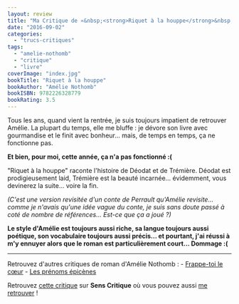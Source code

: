 ```yaml
---
layout: review
title: "Ma Critique de «&nbsp;<strong>Riquet à la houppe</strong>&nbsp;» d'<em>Amélie Nothomb</em>"
date: "2016-09-02"
categories: 
  - "trucs-critiques"
tags: 
  - "amelie-nothomb"
  - "critique"
  - "livre"
coverImage: "index.jpg"
bookTitle: "Riquet à la houppe"
bookAuthor: "Amélie Nothomb"
bookISBN: 9782226328779  
bookRating: 3.5
---
```


Tous les ans, quand vient la rentrée, je suis toujours impatient de retrouver Amélie. La plupart du temps, elle me bluffe : je dévore son livre avec gourmandise et le finit avec bonheur... mais, de temps en temps, ça ne fonctionne pas.

**Et bien, pour moi, cette année, ça n'a pas fonctionné :(**

"Riquet à la houppe" raconte l'histoire de Déodat et de Trémière. Déodat est prodigieusement laid, Trémière est la beauté incarnée... évidemment, vous devinerez la suite... voire la fin.

_(C'est une version revisitée d'un conte de Perrault qu'Amélie revisite... comme je n'avais qu'une idée vague du conte, je suis sans doute passé à coté de nombre de références... Est-ce que ça a joué ?)_

**Le style d'Amélie est toujours aussi riche, sa langue toujours aussi poétique, son vocabulaire toujours aussi précis... et pourtant, j'ai réussi à m'y ennuyer alors que le roman est particulièrement court... Dommage :(**

* * *

Retrouvez d'autres critiques de roman d'Amélie Nothomb : - [Frappe-toi le cœur](https://www.6x8.org/2017/10/ma-critique-de-frappe-toi-le-cur-damelie-nothomb/) - [Les prénoms épicènes](https://www.6x8.org/2018/12/ma-critique-de-les-prenoms-epicenes-damelie-nothomb/)

Retrouvez [cette critique](http://www.senscritique.com/livre/Riquet_a_la_houppe/critique/103858395) sur **Sens Critique** où vous pouvez aussi [me retrouver](http://www.senscritique.com/Arnaud_Malon) !
